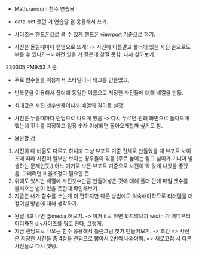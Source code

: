 * Math.random 함수 연습용
* data-set 했던 거 연습할 겸 응용해서 쓰기.

* 사이즈는 핸드폰으로 볼 수 있게 핸드폰 viewport 기준으로 하기.
* 사진은 돌릴때마다 랜덤으로 뜨게!
 -> 사진에 이름말고 폴더에 있는 사진 순으로도 부를 수 있나?
 --> 이건 있을 거 같은데 찾질 못함. 다시 찾아보기.

230305 PM9:53 기준
* 주로 함수들을 이용해서 스타일이나 태그를 만들었고,
* 반복문을 이용해서 폴더에 동일한 이름으로 저장한 사진들에 대해 배열을 만듦.
* 최대값은 사진 갯수만큼이니까 배열의 길이로 설정.
* 사진은 누를때마다 랜덤으로 나오게 했음
 -> 다시 누르면 원래 화면으로 돌아오게 했는데 횟수를 지정하고 일정 숫자 이상되면 돌아오게할까 싶기도 함.

* 보완할 점
1. 사진이 다 비율도 다르고 하니까 그냥 뷰포트 기준 전체로 만들었을 때 뷰포트 사이즈에 따라 사진이 일부만 보이는 경우들이 있음
(주로 높이는 짧고 넓이가 기니까 발생하는 문제인듯.)
어느 기기로 보든 뷰포트 기준으로 사진이 딱 맞게 나왔음 좋겠음. 그러려면 비율조정이 필요할 듯.
2. 위에도 썼지만 배열에 사진갯수만큼 만들어넣은 것에 대해 폴더 안에 파일 갯수를 불러오는 법이 있을 듯한대 확인해보기.
3. 지금은 내가 함수를 쓰는게 더 편하지만 다른 방법에도 익숙해야하므로 리터럴을 더 걷어낼 방법에 대해 생각하기.


* 완결내고 나면 @media 해보기.
 -> 이거 if로 하면 되지않으까 width 가 어디부터 어디까진 div사이즈를 뭐로 한다, 그렇게.
* 지금 랜덤으로 나오는 함수 응용해서 틀린그림 찾기 만들어보기.
-> 조건
     => 사진은 저장한 사진들 중 4장을 랜덤으로 뽑아서 2번씩 나와야함.
     => 새로고침 시 다른 사진들로 다시 셋팅.